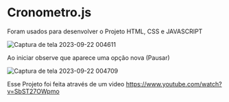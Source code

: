 # Cronometro.js
Foram usados para desenvolver o Projeto 
HTML,
CSS e 
JAVASCRIPT

![Captura de tela 2023-09-22 004611](https://github.com/JonnatanS/Cronometro.js/assets/111875267/2bc6cef2-ee9a-46b9-bd43-c3380eee44d0)




Ao iniciar observe que aparece uma opção nova (Pausar) 



![Captura de tela 2023-09-22 004709](https://github.com/JonnatanS/Cronometro.js/assets/111875267/2f8a3975-c2eb-45bc-9f6a-e03f638778ca)






Esse Projeto foi feita através de um video
https://www.youtube.com/watch?v=SbST27OWpmo

